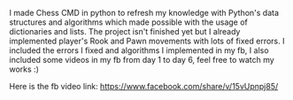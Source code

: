 I made Chess CMD in python to refresh my knowledge with Python's data structures and algorithms which made possible with the usage of dictionaries and lists.  The project isn't finished yet but I already implemented player's Rook and Pawn movements with lots of fixed errors. I included the errors I fixed and algorithms I implemented in my fb,
I also included some videos in my fb from day 1 to day 6, feel free to watch my works :)

Here is the fb video link: https://www.facebook.com/share/v/15vUpnpj85/
